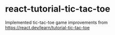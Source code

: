 # react-tutorial-tic-tac-toe
Implemented tic-tac-toe game improvements from https://react.dev/learn/tutorial-tic-tac-toe
